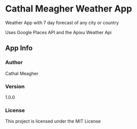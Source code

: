 # Cathal Meagher Weather App
Weather App with 7 day forecast of any city or country

Uses Google Places API and the Apixu Weather Api 

## App Info

### Author

Cathal Meagher

### Version

1.0.0

### License

This project is licensed under the MIT License
